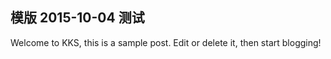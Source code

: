 模版
2015-10-04
测试
---
Welcome to KKS, this is a sample post. Edit or delete it, then start blogging!
